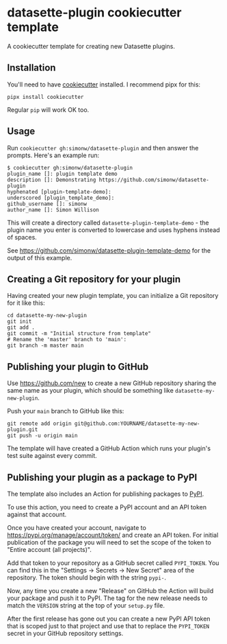 # datasette-plugin cookiecutter template

A cookiecutter template for creating new Datasette plugins.

## Installation

You'll need to have [cookiecutter](https://cookiecutter.readthedocs.io/) installed. I recommend pipx for this:

    pipx install cookiecutter

Regular `pip` will work OK too.

## Usage

Run `cookiecutter gh:simonw/datasette-plugin` and then answer the prompts. Here's an example run:

    $ cookiecutter gh:simonw/datasette-plugin
    plugin_name []: plugin template demo
    description []: Demonstrating https://github.com/simonw/datasette-plugin
    hyphenated [plugin-template-demo]: 
    underscored [plugin_template_demo]: 
    github_username []: simonw
    author_name []: Simon Willison

This will create a directory called `datasette-plugin-template-demo` - the plugin name you enter is converted to lowercase and uses hyphens instead of spaces.

See https://github.com/simonw/datasette-plugin-template-demo for the output of this example.

## Creating a Git repository for your plugin

Having created your new plugin template, you can initialize a Git repository for it like this:

    cd datasette-my-new-plugin
    git init
    git add .
    git commit -m "Initial structure from template"
    # Rename the 'master' branch to 'main':
    git branch -m master main

## Publishing your plugin to GitHub

Use https://github.com/new to create a new GitHub repository sharing the same name as your plugin, which should be something like `datasette-my-new-plugin`.

Push your `main` branch to GitHub like this:

    git remote add origin git@github.com:YOURNAME/datasette-my-new-plugin.git
    git push -u origin main

The template will have created a GitHub Action which runs your plugin's test suite against every commit.

## Publishing your plugin as a package to PyPI

The template also includes an Action for publishing packages to [PyPI](https://pypi.org/).

To use this action, you need to create a PyPI account and an API token against that account.

Once you have created your account, navigate to https://pypi.org/manage/account/token/ and create an API token. For initial publication of the package you will need to set the scope of the token to "Entire account (all projects)".

Add that token to your repository as a GitHub secret called `PYPI_TOKEN`. You can find this in the "Settings -> Secrets -> New Secret" area of the repository. The token should begin with the string `pypi-`.

Now, any time you create a new "Release" on GitHub the Action will build your package and push it to PyPI. The tag for the new release needs to match the `VERSION` string at the top of your `setup.py` file.

After the first release has gone out you can create a new PyPI API token that is scoped just to that project and use that to replace the `PYPI_TOKEN` secret in your GitHub repository settings.
